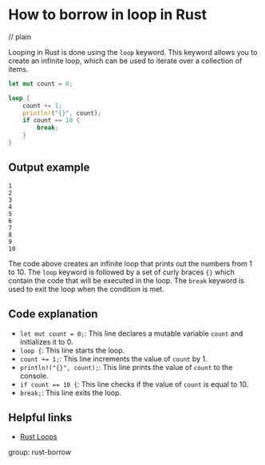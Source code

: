 # How to borrow in loop in Rust
// plain

Looping in Rust is done using the `loop` keyword. This keyword allows you to create an infinite loop, which can be used to iterate over a collection of items.

```rust
let mut count = 0;

loop {
    count += 1;
    println!("{}", count);
    if count == 10 {
        break;
    }
}
```

## Output example

```
1
2
3
4
5
6
7
8
9
10
```

The code above creates an infinite loop that prints out the numbers from 1 to 10. The `loop` keyword is followed by a set of curly braces `{}` which contain the code that will be executed in the loop. The `break` keyword is used to exit the loop when the condition is met.

## Code explanation

- `let mut count = 0;`: This line declares a mutable variable `count` and initializes it to 0.
- `loop {`: This line starts the loop.
- `count += 1;`: This line increments the value of `count` by 1.
- `println!("{}", count);`: This line prints the value of `count` to the console.
- `if count == 10 {`: This line checks if the value of `count` is equal to 10.
- `break;`: This line exits the loop.

## Helpful links
- [Rust Loops](https://doc.rust-lang.org/book/ch03-05-control-flow.html#loops)

group: rust-borrow
